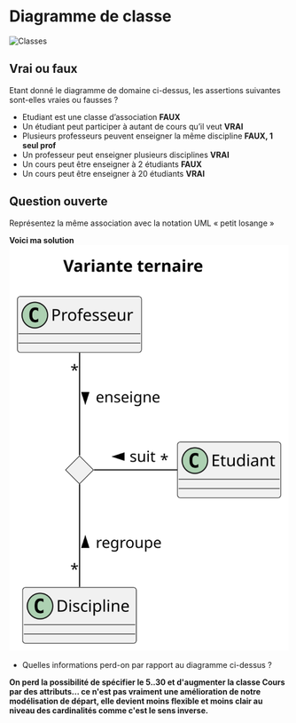 # Diagramme de classe

![Classes](uml/classes.png)

## Vrai ou faux

Etant donné le diagramme de domaine ci-dessus, les assertions suivantes sont-elles vraies ou fausses ? 
- Etudiant est une classe d’association **FAUX**
- Un étudiant peut participer à autant de cours qu’il veut **VRAI**
- Plusieurs professeurs peuvent enseigner la même discipline **FAUX, 1 seul prof**
- Un professeur peut enseigner plusieurs disciplines **VRAI**
- Un cours peut être enseigner à 2 étudiants **FAUX**
- Un cours peut être enseigner à 20 étudiants **VRAI**

## Question ouverte

Représentez la même association avec la notation UML « petit losange » 

**Voici ma solution**  
![variante ternaire](uml/variante-ternaire.svg)

- Quelles informations perd-on par rapport au diagramme ci-dessus ? 

**On perd la possibilité de spécifier le 5..30 et d'augmenter la classe Cours par des attributs... ce n'est pas vraiment une amélioration de notre modélisation de départ, elle devient moins flexible et moins clair au niveau des cardinalités comme c'est le sens inverse.**

